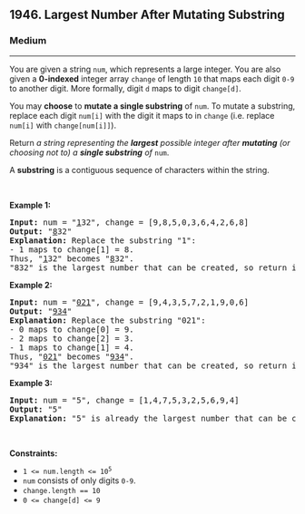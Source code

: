 <h2>1946. Largest Number After Mutating Substring</h2><h3>Medium</h3><hr><div><p>You are given a string <code>num</code>, which represents a large integer. You are also given a <strong>0-indexed</strong> integer array <code>change</code> of length <code>10</code> that maps each digit <code>0-9</code> to another digit. More formally, digit <code>d</code> maps to digit <code>change[d]</code>.</p>

<p>You may <strong>choose</strong> to <b>mutate a single substring</b> of <code>num</code>. To mutate a substring, replace each digit <code>num[i]</code> with the digit it maps to in <code>change</code> (i.e. replace <code>num[i]</code> with <code>change[num[i]]</code>).</p>

<p>Return <em>a string representing the <strong>largest</strong> possible integer after <strong>mutating</strong> (or choosing not to) a <strong>single substring</strong> of </em><code>num</code>.</p>

<p>A <strong>substring</strong> is a contiguous sequence of characters within the string.</p>

<p>&nbsp;</p>
<p><strong>Example 1:</strong></p>

<pre style="position: relative;"><strong>Input:</strong> num = "<u>1</u>32", change = [9,8,5,0,3,6,4,2,6,8]
<strong>Output:</strong> "<u>8</u>32"
<strong>Explanation:</strong> Replace the substring "1":
- 1 maps to change[1] = 8.
Thus, "<u>1</u>32" becomes "<u>8</u>32".
"832" is the largest number that can be created, so return it.
<div class="open_grepper_editor" title="Edit &amp; Save To Grepper"></div></pre>

<p><strong>Example 2:</strong></p>

<pre style="position: relative;"><strong>Input:</strong> num = "<u>021</u>", change = [9,4,3,5,7,2,1,9,0,6]
<strong>Output:</strong> "<u>934</u>"
<strong>Explanation:</strong> Replace the substring "021":
- 0 maps to change[0] = 9.
- 2 maps to change[2] = 3.
- 1 maps to change[1] = 4.
Thus, "<u>021</u>" becomes "<u>934</u>".
"934" is the largest number that can be created, so return it.
<div class="open_grepper_editor" title="Edit &amp; Save To Grepper"></div></pre>

<p><strong>Example 3:</strong></p>

<pre style="position: relative;"><strong>Input:</strong> num = "5", change = [1,4,7,5,3,2,5,6,9,4]
<strong>Output:</strong> "5"
<strong>Explanation:</strong> "5" is already the largest number that can be created, so return it.
<div class="open_grepper_editor" title="Edit &amp; Save To Grepper"></div></pre>

<p>&nbsp;</p>
<p><strong>Constraints:</strong></p>

<ul>
	<li><code>1 &lt;= num.length &lt;= 10<sup>5</sup></code></li>
	<li><code>num</code> consists of only digits <code>0-9</code>.</li>
	<li><code>change.length == 10</code></li>
	<li><code>0 &lt;= change[d] &lt;= 9</code></li>
</ul>
</div>